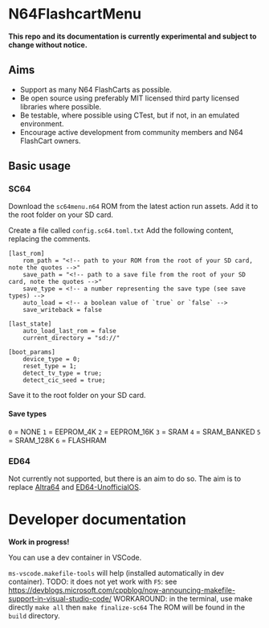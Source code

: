 # N64FlashcartMenu
**This repo and its documentation is currently experimental and subject to change without notice.**

## Aims
* Support as many N64 FlashCarts as possible.
* Be open source using preferably MIT licensed third party licensed libraries where possible.
* Be testable, where possible using CTest, but if not, in an emulated environment.
* Encourage active development from community members and N64 FlashCart owners.

## Basic usage

### SC64
Download the `sc64menu.n64` ROM from the latest action run assets.
Add it to the root folder on your SD card.

Create a file called `config.sc64.toml.txt`
Add the following content, replacing the comments.
```
[last_rom]
    rom_path = "<!-- path to your ROM from the root of your SD card, note the quotes -->"
    save_path = "<!-- path to a save file from the root of your SD card, note the quotes -->"
    save_type = <!-- a number representing the save type (see save types) -->
    auto_load = <!-- a boolean value of `true` or `false` -->
    save_writeback = false

[last_state]
    auto_load_last_rom = false
    current_directory = "sd://"

[boot_params]
    device_type = 0;
    reset_type = 1;
    detect_tv_type = true;
    detect_cic_seed = true;
```
Save it to the root folder on your SD card.

#### Save types
`0` = NONE
`1` = EEPROM_4K
`2` = EEPROM_16K
`3` = SRAM
`4` = SRAM_BANKED
`5` = SRAM_128K
`6` = FLASHRAM


### ED64
Not currently not supported, but there is an aim to do so.
The aim is to replace [Altra64](https://github.com/networkfusion/altra64) and [ED64-UnofficialOS](https://github.com/n64-tools/ED64-UnofficialOS-binaries).


# Developer documentation
**Work in progress!**

You can use a dev container in VSCode.

`ms-vscode.makefile-tools` will help (installed automatically in dev container).
TODO: it does not yet work with `F5`: see https://devblogs.microsoft.com/cppblog/now-announcing-makefile-support-in-visual-studio-code/
WORKAROUND: in the terminal, use make directly `make all` then `make finalize-sc64`
The ROM will be found in the `build` directory.

